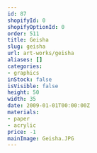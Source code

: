 ```yaml
---
id: 87
shopifyId: 0
shopifyOptionId: 0
order: 511
title: Geisha
slug: geisha
url: art-works/geisha
aliases: []
categories:
- graphics
inStock: false
isVisible: false
height: 50
width: 35
date: 2009-01-01T00:00:00Z
materials:
- paper
- acrylic
price: -1
mainImage: Geisha.JPG
---
```

